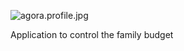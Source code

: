 ![agora.profile.jpg](https://bitbucket.org/repo/qXy58n/images/2613037863-agora.profile.jpg)

Application to control the family budget